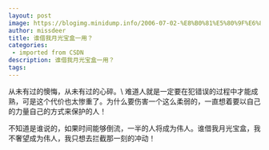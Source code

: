 ```yaml
---
layout: post
image: https://blogimg.minidump.info/2006-07-02-%E8%B0%81%E5%80%9F%E6%88%91%E6%9C%88%E5%85%89%E5%AE%9D%E7%9B%92%E4%B8%80%E7%94%A8%EF%BC%9F.md
author: missdeer
title: 谁借我月光宝盒一用？
categories: 
 - imported from CSDN
description: 谁借我月光宝盒一用？
tags: 
---
```


从未有过的懊悔，从未有过的心碎。\\ 
难道人就是一定要在犯错误的过程中才能成熟，可是这个代价也太惨重了。为什么要伤害一个这么柔弱的，一直想着要以自己的力量自己的方式来保护的人！

不知道是谁说的，如果时间能够倒流，一半的人将成为伟人。谁借我月光宝盒，我不奢望成为伟人，我只想去拦截那一刻的冲动！
